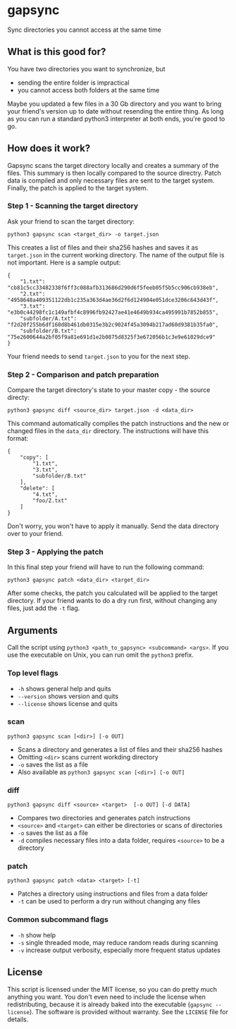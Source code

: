 # gapsync
Sync directories you cannot access at the same time

## What is this good for?
You have two directories you want to synchronize, but
 - sending the entire folder is impractical
 - you cannot access both folders at the same time

Maybe you updated a few files in a 30 Gb directory and you want to bring your friend's version up to date without resending the entire thing.
As long as you can run a standard python3 interpreter at both ends, you're good to go.

## How does it work?
Gapsync scans the target directory locally and creates a summary of the files. This summary is then locally compared to the source directry. Patch data is compiled and only necessary files are sent to the target system. Finally, the patch is applied to the target system.

### Step 1 - Scanning the target directory
Ask your friend to scan the target directory:
```
python3 gapsync scan <target_dir> -o target.json
```
This creates a list of files and their sha256 hashes and saves it as `target.json` in the current working directory. The name of the output file is not important. Here is a sample output:
```
{
    "1.txt": "cb81c5cc33482338f6ff3c088afb313686d290d6f5feeb05f5b5cc906cb938eb",
    "2.txt": "4958648a409351122db1c235a363d4ae36d2f6d124904e051dce3206c643d43f",
    "3.txt": "e3b0c44298fc1c149afbf4c8996fb92427ae41e4649b934ca495991b7852b855",
    "subfolder/A.txt": "f2d20f255b6df160d8b461db0315e3b2c9024f45a3094b217ad60d9381b35fa0",
    "subfolder/B.txt": "75e2600644a2bf05f9a81e691d1e2b0875d8325f3e672056b1c3e9e61029dce9"
}
```
Your friend needs to send `target.json` to you for the next step.

### Step 2 - Comparison and patch preparation
Compare the target directory's state to your master copy - the source directy:
```
python3 gapsync diff <source_dir> target.json -d <data_dir>
```
This command automatically compiles the patch instructions and the new or changed files in the `data_dir` directory. 
The instructions will have this format:
```
{
    "copy": [
        "1.txt",
        "3.txt",
        "subfolder/B.txt"
    ],
    "delete": [
        "4.txt",
        "foo/Z.txt"
    ]
}
```
Don't worry, you won't have to apply it manually.
Send the data directory over to your friend.

### Step 3 - Applying the patch
In this final step your friend will have to run the following command:
```
python3 gapsync patch <data_dir> <target_dir>
```
After some checks, the patch you calculated will be applied to the target directory.
If your friend wants to do a dry run first, without changing any files, just add the `-t` flag.

## Arguments
Call the script using `python3 <path_to_gapsync> <subcommand> <args>`. If you use the executable on Unix, you can run omit the `python3` prefix.

### Top level flags
 - `-h` shows general help and quits
 - `--version` shows version and quits
 - `--license` shows license and quits

### scan
```python3 gapsync scan [<dir>] [-o OUT]```
 - Scans a directory and generates a list of files and their sha256 hashes
 - Omitting `<dir>` scans current workding directory
 - `-o` saves the list as a file
 - Also available as `python3 gapsync scan [<dir>] [-o OUT]` 

### diff
```python3 gapsync diff <source> <target>  [-o OUT] [-d DATA]```
 - Compares two directories and generates patch instructions
 - `<source>` and `<target>` can either be directories or scans of directories
 - `-o` saves the list as a file
 - `-d` compiles necessary files into a data folder, requires `<source>` to be a directory

### patch
```python3 gapsync patch <data> <target> [-t]```
 - Patches a directory using instructions and files from a data folder
 - `-t` can be used to perform a dry run without changing any files

### Common subcommand flags
 - `-h` show help
 - `-s` single threaded mode, may reduce random reads during scanning
 - `-v` increase output verbosity, especially more frequent status updates


## License
This script is licensed under the MIT license, so you can do pretty much anything you want. You don't even need to include the license when redistributing, because it is already baked into the executable (`gapsync --license`). The software is provided without warranty. See the `LICENSE` file for details.
